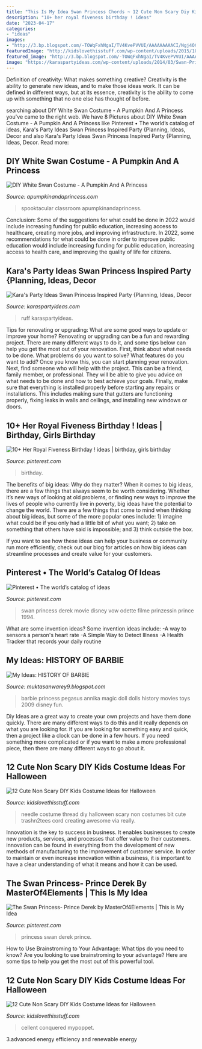 ```yaml
---
title: "This Is My Idea Swan Princess Chords ~ 12 Cute Non Scary Diy Kids Costume Ideas For Halloween"
description: "10+ her royal fiveness birthday ! ideas"
date: "2023-04-17"
categories:
- "ideas"
images:
- "http://3.bp.blogspot.com/-TOWqFxhNgaI/TV4KvePVVUI/AAAAAAAAACI/Ngj4OCMR_us/s320/barbie-magic-pegasus-barbie-doll-family-princess-annika.jpg"
featuredImage: "http://kidslovethisstuff.com/wp-content/uploads/2015/10/Non-scary-kids-Halloween-costumes-to-DIY-The-Needle-and-Thread-costume.jpg"
featured_image: "http://3.bp.blogspot.com/-TOWqFxhNgaI/TV4KvePVVUI/AAAAAAAAACI/Ngj4OCMR_us/s320/barbie-magic-pegasus-barbie-doll-family-princess-annika.jpg"
image: "https://karaspartyideas.com/wp-content/uploads/2014/03/Swan-Princess-Inspired-Party-via-Karas-Party-Ideas-KarasPartyIdeas.com-swanprincessparty-teaparty-movieviewingparty-princessparty-swanprincessfun-partyideas11.jpg"
---
```



Definition of creativity: What makes something creative?
Creativity is the ability to generate new ideas, and to make those ideas work. It can be defined in different ways, but at its essence, creativity is the ability to come up with something that no one else has thought of before.

	

		
searching about DIY White Swan Costume - A Pumpkin And A Princess you've came to the right web. We have 8 Pictures about DIY White Swan Costume - A Pumpkin And A Princess like Pinterest • The world’s catalog of ideas, Kara&#039;s Party Ideas Swan Princess Inspired Party {Planning, Ideas, Decor and also Kara&#039;s Party Ideas Swan Princess Inspired Party {Planning, Ideas, Decor. Read more:
		
    
## DIY White Swan Costume - A Pumpkin And A Princess

<img loading=lazy src="https://apumpkinandaprincess.com/wp-content/uploads/2015/10/White-Swan-Ballerina-Costume.jpg" onerror="this.onerror=null;this.src='https://tse1.mm.bing.net/th?id=OIP.qeDi6dt_X4xJb52uTZTa2QHaLF&amp;pid=15.1';" alt="DIY White Swan Costume - A Pumpkin And A Princess">

_Source: apumpkinandaprincess.com_

>spooktacular classroom apumpkinandaprincess. 

	

Conclusion: Some of the suggestions for what could be done in 2022 would include increasing funding for public education, increasing access to healthcare, creating more jobs, and improving infrastructure.
In 2022, some recommendations for what could be done in order to improve public education would include increasing funding for public education, increasing access to health care, and improving the quality of life for citizens.

    
## Kara&#039;s Party Ideas Swan Princess Inspired Party {Planning, Ideas, Decor

<img loading=lazy src="https://karaspartyideas.com/wp-content/uploads/2014/03/Swan-Princess-Inspired-Party-via-Karas-Party-Ideas-KarasPartyIdeas.com-swanprincessparty-teaparty-movieviewingparty-princessparty-swanprincessfun-partyideas11.jpg" onerror="this.onerror=null;this.src='https://tse1.mm.bing.net/th?id=OIP.q0UKmdqDHcjb1Sp-5O38HQHaHa&amp;pid=15.1';" alt="Kara&#039;s Party Ideas Swan Princess Inspired Party {Planning, Ideas, Decor">

_Source: karaspartyideas.com_

>ruff karaspartyideas. 

	

Tips for renovating or upgrading: What are some good ways to update or improve your home?
Renovating or upgrading can be a fun and rewarding project. There are many different ways to do it, and some tips below can help you get the most out of your renovation. First, think about what needs to be done. What problems do you want to solve? What features do you want to add? Once you know this, you can start planning your renovation. Next, find someone who will help with the project. This can be a friend, family member, or professional. They will be able to give you advice on what needs to be done and how to best achieve your goals. Finally, make sure that everything is installed properly before starting any repairs or installations. This includes making sure that gutters are functioning properly, fixing leaks in walls and ceilings, and installing new windows or doors.

    
## 10+ Her Royal Fiveness Birthday ! Ideas | Birthday, Girls Birthday

<img loading=lazy src="https://i.pinimg.com/200x150/f3/e7/29/f3e729239d55bcb126809167685e92a4.jpg" onerror="this.onerror=null;this.src='https://tse3.mm.bing.net/th?id=OIP.Ycm0qm4SGt9HKGXZETEUoAAAAA&amp;pid=15.1';" alt="10+ Her Royal Fiveness Birthday ! ideas | birthday, girls birthday">

_Source: pinterest.com_

>birthday. 

	

The benefits of big ideas: Why do they matter?
When it comes to big ideas, there are a few things that always seem to be worth considering. Whether it’s new ways of looking at old problems, or finding new ways to improve the lives of people who currently live in poverty, big ideas have the potential to change the world.
There are a few things that come to mind when thinking about big ideas, but some of the more popular ones include: 1) imagine what could be if you only had a little bit of what you want; 2) take on something that others have said is impossible; and 3) think outside the box.

If you want to see how these ideas can help your business or community run more efficiently, check out our blog for articles on how big ideas can streamline processes and create value for your customers.

    
## Pinterest • The World’s Catalog Of Ideas

<img loading=lazy src="https://s-media-cache-ak0.pinimg.com/736x/67/c9/61/67c961b37d8c0d2b6c51b5b9eeb0fd24.jpg" onerror="this.onerror=null;this.src='https://tse2.mm.bing.net/th?id=OIP.xsPkuzszAzNLo4etgeJQ8wHaEK&amp;pid=15.1';" alt="Pinterest • The world’s catalog of ideas">

_Source: pinterest.com_

>swan princess derek movie disney vow odette filme prinzessin prince 1994. 

	

What are some invention ideas?
Some invention ideas include:
-A way to sensors a person's heart rate 
-A Simple Way to Detect Illness 
-A Health Tracker that records your daily routine

    
## My Ideas: HISTORY OF BARBIE

<img loading=lazy src="http://3.bp.blogspot.com/-TOWqFxhNgaI/TV4KvePVVUI/AAAAAAAAACI/Ngj4OCMR_us/s320/barbie-magic-pegasus-barbie-doll-family-princess-annika.jpg" onerror="this.onerror=null;this.src='https://tse1.mm.bing.net/th?id=OIP.zj_p6thjZVzAMVzDsv7HBAAAAA&amp;pid=15.1';" alt="My Ideas: HISTORY OF BARBIE">

_Source: muktasanwarey9.blogspot.com_

>barbie princess pegasus annika magic doll dolls history movies toys 2009 disney fun. 

	

Diy Ideas are a great way to create your own projects and have them done quickly. There are many different ways to do this and it really depends on what you are looking for. If you are looking for something easy and quick, then a project like a clock can be done in a few hours. If you need something more complicated or if you want to make a more professional piece, then there are many different ways to go about it.

    
## 12 Cute Non Scary DIY Kids Costume Ideas For Halloween

<img loading=lazy src="http://kidslovethisstuff.com/wp-content/uploads/2015/10/Non-scary-kids-Halloween-costumes-to-DIY-The-Needle-and-Thread-costume.jpg" onerror="this.onerror=null;this.src='https://tse3.mm.bing.net/th?id=OIP.a5Wvn5_vo0DuXB_83FWgzAHaJ4&amp;pid=15.1';" alt="12 Cute Non Scary DIY Kids Costume Ideas for Halloween">

_Source: kidslovethisstuff.com_

>needle costume thread diy halloween scary non costumes bit cute trashn2tees cord creating awesome via really. 

	

Innovation is the key to success in business. It enables businesses to create new products, services, and processes that offer value to their customers. innovation can be found in everything from the development of new methods of manufacturing to the improvement of customer service. In order to maintain or even increase innovation within a business, it is important to have a clear understanding of what it means and how it can be used.

    
## The Swan Princess- Prince Derek By MasterOf4Elements | This Is My Idea

<img loading=lazy src="https://s-media-cache-ak0.pinimg.com/564x/8f/05/0b/8f050b80770568b2b0e8d0a997b71f32.jpg" onerror="this.onerror=null;this.src='https://tse3.mm.bing.net/th?id=OIP.Wpan-NNUEOJWHHnoN2meIgHaEw&amp;pid=15.1';" alt="The Swan Princess- Prince Derek by MasterOf4Elements | This is My Idea">

_Source: pinterest.com_

>princess swan derek prince. 

	

How to Use Brainstroming to Your Advantage: What tips do you need to know?
Are you looking to use brainstroming to your advantage? Here are some tips to help you get the most out of this powerful tool.

    
## 12 Cute Non Scary DIY Kids Costume Ideas For Halloween

<img loading=lazy src="https://kidslovethisstuff.com/wp-content/uploads/2015/10/Non-scary-kids-Halloween-costumes-to-DIY-The-egg-costume.jpg" onerror="this.onerror=null;this.src='https://tse2.mm.bing.net/th?id=OIP.ke_n7fsbBF2grhAy5ewNzgHaKi&amp;pid=15.1';" alt="12 Cute Non Scary DIY Kids Costume Ideas for Halloween">

_Source: kidslovethisstuff.com_

>cellent conquered mypoppet. 

	

3.advanced energy efficiency and renewable energy


